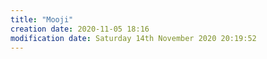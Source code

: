 ```yaml
---
title: "Mooji"
creation date: 2020-11-05 18:16 
modification date: Saturday 14th November 2020 20:19:52
---
```

